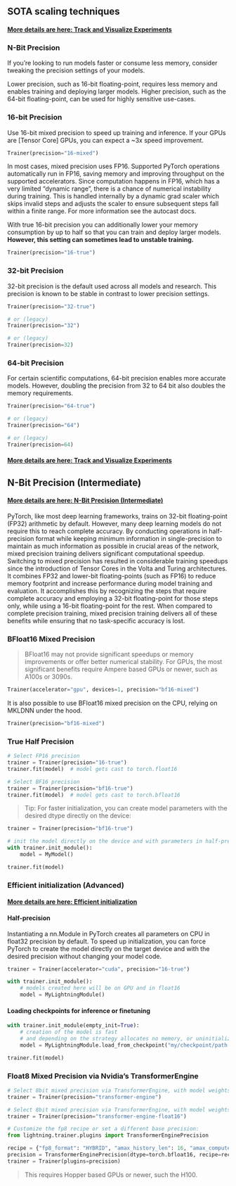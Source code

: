 ## SOTA scaling techniques

#### [More details are here: Track and Visualize Experiments](https://lightning.ai/docs/pytorch/stable/common/precision_basic.html)

### N-Bit Precision

If you’re looking to run models faster or consume less memory, consider tweaking the precision settings of your models.

Lower precision, such as 16-bit floating-point, requires less memory and enables training and deploying larger models. Higher precision, such as the 64-bit floating-point, can be used for highly sensitive use-cases.

### 16-bit Precision

Use 16-bit mixed precision to speed up training and inference. If your GPUs are [Tensor Core] GPUs, you can expect a ~3x speed improvement.

```python
Trainer(precision="16-mixed")
```

In most cases, mixed precision uses FP16. Supported PyTorch operations automatically run in FP16, saving memory and improving throughput on the supported accelerators. Since computation happens in FP16, which has a very limited “dynamic range”, there is a chance of numerical instability during training. This is handled internally by a dynamic grad scaler which skips invalid steps and adjusts the scaler to ensure subsequent steps fall within a finite range. For more information see the autocast docs.

With true 16-bit precision you can additionally lower your memory consumption by up to half so that you can train and deploy larger models. **However, this setting can sometimes lead to unstable training.**

```python
Trainer(precision="16-true")
```

### 32-bit Precision

32-bit precision is the default used across all models and research. This precision is known to be stable in contrast to lower precision settings.

```python
Trainer(precision="32-true")

# or (legacy)
Trainer(precision="32")

# or (legacy)
Trainer(precision=32)
```

### 64-bit Precision

For certain scientific computations, 64-bit precision enables more accurate models. However, doubling the precision from 32 to 64 bit also doubles the memory requirements.

```python
Trainer(precision="64-true")

# or (legacy)
Trainer(precision="64")

# or (legacy)
Trainer(precision=64)
```

#### [More details are here: Track and Visualize Experiments](https://lightning.ai/docs/pytorch/stable/common/precision_basic.html)


## N-Bit Precision (Intermediate)

#### [More details are here: N-Bit Precision (Intermediate)](https://lightning.ai/docs/pytorch/stable/common/precision_intermediate.html)

PyTorch, like most deep learning frameworks, trains on 32-bit floating-point (FP32) arithmetic by default. However, many deep learning models do not require this to reach complete accuracy. By conducting operations in half-precision format while keeping minimum information in single-precision to maintain as much information as possible in crucial areas of the network, mixed precision training delivers significant computational speedup. Switching to mixed precision has resulted in considerable training speedups since the introduction of Tensor Cores in the Volta and Turing architectures. It combines FP32 and lower-bit floating-points (such as FP16) to reduce memory footprint and increase performance during model training and evaluation. It accomplishes this by recognizing the steps that require complete accuracy and employing a 32-bit floating-point for those steps only, while using a 16-bit floating-point for the rest. When compared to complete precision training, mixed precision training delivers all of these benefits while ensuring that no task-specific accuracy is lost.

### BFloat16 Mixed Precision

> BFloat16 may not provide significant speedups or memory improvements or offer better numerical stability. For GPUs, the most significant benefits require Ampere based GPUs or newer, such as A100s or 3090s.

```python
Trainer(accelerator="gpu", devices=1, precision="bf16-mixed")
```

It is also possible to use BFloat16 mixed precision on the CPU, relying on MKLDNN under the hood.

```python
Trainer(precision="bf16-mixed")
```

### True Half Precision

```python
# Select FP16 precision
trainer = Trainer(precision="16-true")
trainer.fit(model)  # model gets cast to torch.float16

# Select BF16 precision
trainer = Trainer(precision="bf16-true")
trainer.fit(model)  # model gets cast to torch.bfloat16
```

> Tip: For faster initialization, you can create model parameters with the desired dtype directly on the device:

```python
trainer = Trainer(precision="bf16-true")

# init the model directly on the device and with parameters in half-precision
with trainer.init_module():
    model = MyModel()

trainer.fit(model)
```

### Efficient initialization (Advanced)

#### [More details are here: Efficient initialization](https://lightning.ai/docs/pytorch/stable/advanced/model_init.html)

#### Half-precision

Instantiating a nn.Module in PyTorch creates all parameters on CPU in float32 precision by default. To speed up initialization, you can force PyTorch to create the model directly on the target device and with the desired precision without changing your model code.

```python
trainer = Trainer(accelerator="cuda", precision="16-true")

with trainer.init_module():
    # models created here will be on GPU and in float16
    model = MyLightningModule()
```

#### Loading checkpoints for inference or finetuning

```python
with trainer.init_module(empty_init=True):
    # creation of the model is fast
    # and depending on the strategy allocates no memory, or uninitialized memory
    model = MyLightningModule.load_from_checkpoint("my/checkpoint/path.ckpt")

trainer.fit(model)
```

### Float8 Mixed Precision via Nvidia’s TransformerEngine

```python
# Select 8bit mixed precision via TransformerEngine, with model weights in bfloat16
trainer = Trainer(precision="transformer-engine")

# Select 8bit mixed precision via TransformerEngine, with model weights in float16
trainer = Trainer(precision="transformer-engine-float16")

# Customize the fp8 recipe or set a different base precision:
from lightning.trainer.plugins import TransformerEnginePrecision

recipe = {"fp8_format": "HYBRID", "amax_history_len": 16, "amax_compute_algo": "max"}
precision = TransformerEnginePrecision(dtype=torch.bfloat16, recipe=recipe)
trainer = Trainer(plugins=precision)
```

> This requires Hopper based GPUs or newer, such the H100.

